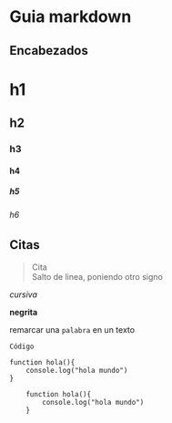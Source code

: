 # Guia markdown

## Encabezados
# h1
## h2
### h3
#### h4
##### h5
###### h6

## Citas
> Cita  
Salto de linea, poniendo otro signo

*cursiva*

**negrita**

remarcar una `palabra` en un texto

    Código

```
function hola(){
    console.log("hola mundo")
}
```

~~~
    function hola(){
        console.log("hola mundo")
    }
~~~
